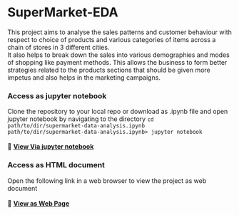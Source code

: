 # SuperMarket-EDA

This project aims to analyse the sales patterns and customer behaviour with respect to choice of products and various categories of items across
a chain of stores in  3 different cities.<br/>
It also helps to break down the sales into various demographies and modes of shopping like payment methods.
This allows the business to form better strategies related to the products sections that should be given more impetus and also helps in the marketing campaigns.


### Access as jupyter notebook
Clone the repository to your local repo or download as .ipynb file and open jupyter notebook by navigating to the directory
`cd path/to/dir/supermarket-data-analysis.ipynb`<br/>
`path/to/dir/supermarket-data-analysis.ipynb> jupyter notebook`<br/><br/>
🔗  [**View Via jupyter notebook**](https://github.com/kaustav202/superMarket-EDA-sales_prediction/blob/main/supermarket-data-analysis.ipynb)

### Access as HTML document
Open the following link in a web browser to view the project as web document<br/><br/>
🔗  [**View as Web Page**](https://departmental-store-eda.web.app/)
